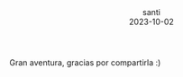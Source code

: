 
<div class="comment-entry">
<header>
<div class="name">santi </div> <div class="date">2023-10-02</div>
</header>
<div class="comment-body">
Gran aventura, gracias por compartirla :)
</div>
</div>

        
